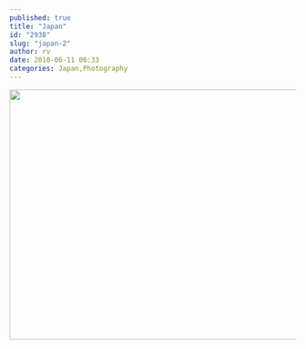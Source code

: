 ```yaml
---
published: true
title: "Japan"
id: "2938"
slug: "japan-2"
author: rv
date: 2010-06-11 06:33
categories: Japan,Photography
---
```

<a href="https://s3.amazonaws.com/cfwblog/uploads/2010/06/jp.jpg"><img class="aligncenter size-full wp-image-2939" title="JPsml2" src="https://s3.amazonaws.com/cfwblog/uploads/2010/06/jpsml2.jpg" alt="" width="900" height="440" /></a>